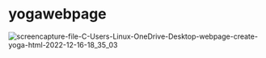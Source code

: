 # yogawebpage
![screencapture-file-C-Users-Linux-OneDrive-Desktop-webpage-create-yoga-html-2022-12-16-18_35_03](https://user-images.githubusercontent.com/119597336/208106807-825e4129-409f-47eb-a070-6050c86580b4.png)
